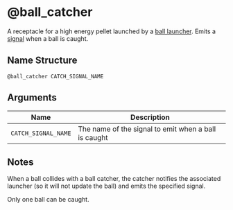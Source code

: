 # @ball_catcher

A receptacle for a high energy pellet launched by a
[ball launcher](./ball_launcher.md). Emits a [signal](../signals.md) when a
ball is caught.

## Name Structure

```
@ball_catcher CATCH_SIGNAL_NAME
```

## Arguments

| Name                | Description                                          |
| ------------------- | ---------------------------------------------------- |
| `CATCH_SIGNAL_NAME` | The name of the signal to emit when a ball is caught |

## Notes

When a ball collides with a ball catcher, the catcher notifies the associated
launcher (so it will not update the ball) and emits the specified signal.

Only one ball can be caught.
